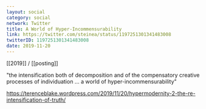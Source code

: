 ```yaml
---
layout: social
category: social
network: Twitter
title: A World of Hyper-Incommensurability
link: https://twitter.com/steinea/status/1197251301341483008
twitterID: 1197251301341483008
date: 2019-11-20
---
```


[[2019]] / [[posting]]

"the intensification both of decomposition and of the compensatory creative processes of individuation ... a world of hyper-incommensurability"

<https://terenceblake.wordpress.com/2019/11/20/hypermodernity-2-the-re-intensification-of-truth/>
